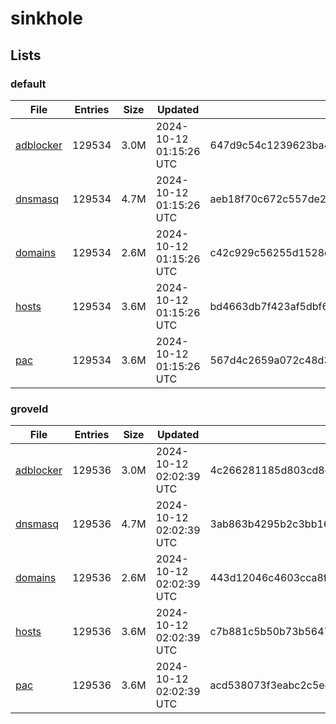 # sinkhole

## Lists

### default

|File|Entries|Size|Updated|Hash|
|-|-|-|-|-|
|[adblocker](https://raw.githubusercontent.com/groveld/sinkhole/lists/default/adblocker.txt)|129534|3.0M|2024-10-12 01:15:26 UTC|647d9c54c1239623ba494c11c0c50ddb8912630f62808d0d155b4a6e1f01e377|
|[dnsmasq](https://raw.githubusercontent.com/groveld/sinkhole/lists/default/dnsmasq.txt)|129534|4.7M|2024-10-12 01:15:26 UTC|aeb18f70c672c557de2113462dcfbf8cfa716fe603a90858684da71c933c07a5|
|[domains](https://raw.githubusercontent.com/groveld/sinkhole/lists/default/domains.txt)|129534|2.6M|2024-10-12 01:15:26 UTC|c42c929c56255d1528d56c2e2ffd20fa29a680627cf1e066fef37a2b960b2108|
|[hosts](https://raw.githubusercontent.com/groveld/sinkhole/lists/default/hosts.txt)|129534|3.6M|2024-10-12 01:15:26 UTC|bd4663db7f423af5dbf6fe8f3ae5645f6d9e1f6e1d49ecb34e3764b71d8bc0f1|
|[pac](https://raw.githubusercontent.com/groveld/sinkhole/lists/default/pac.txt)|129534|3.6M|2024-10-12 01:15:26 UTC|567d4c2659a072c48d3ae30057e402f71d6dd1cb1a44469e57d92c76b03ca9a3|

### groveld

|File|Entries|Size|Updated|Hash|
|-|-|-|-|-|
|[adblocker](https://raw.githubusercontent.com/groveld/sinkhole/lists/groveld/adblocker.txt)|129536|3.0M|2024-10-12 02:02:39 UTC|4c266281185d803cd8cfe82cfe52d2b61a19a4b6110c0219c640e156a8418d07|
|[dnsmasq](https://raw.githubusercontent.com/groveld/sinkhole/lists/groveld/dnsmasq.txt)|129536|4.7M|2024-10-12 02:02:39 UTC|3ab863b4295b2c3bb164378ec5cf215dee4d2e4d4388445446f206cc8991823c|
|[domains](https://raw.githubusercontent.com/groveld/sinkhole/lists/groveld/domains.txt)|129536|2.6M|2024-10-12 02:02:39 UTC|443d12046c4603cca8f3f6ce42f38e922dd9fc6a471ba774082dde71ecbd3812|
|[hosts](https://raw.githubusercontent.com/groveld/sinkhole/lists/groveld/hosts.txt)|129536|3.6M|2024-10-12 02:02:39 UTC|c7b881c5b50b73b56474415b504dfc406e092915c1a350187a37ded418d41b23|
|[pac](https://raw.githubusercontent.com/groveld/sinkhole/lists/groveld/pac.txt)|129536|3.6M|2024-10-12 02:02:39 UTC|acd538073f3eabc2c5ed1cbb776e9bdf720eea2c6be5b74f3aef61fc3aabcbb5|
